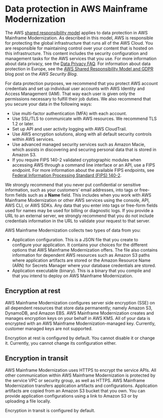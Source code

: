 # Data protection in AWS Mainframe Modernization<a name="data-protection"></a>

The AWS [shared responsibility model](http://aws.amazon.com/compliance/shared-responsibility-model/) applies to data protection in AWS Mainframe Modernization\. As described in this model, AWS is responsible for protecting the global infrastructure that runs all of the AWS Cloud\. You are responsible for maintaining control over your content that is hosted on this infrastructure\. This content includes the security configuration and management tasks for the AWS services that you use\. For more information about data privacy, see the [Data Privacy FAQ](http://aws.amazon.com/compliance/data-privacy-faq)\. For information about data protection in Europe, see the [AWS Shared Responsibility Model and GDPR](http://aws.amazon.com/blogs/security/the-aws-shared-responsibility-model-and-gdpr/) blog post on the *AWS Security Blog*\.

For data protection purposes, we recommend that you protect AWS account credentials and set up individual user accounts with AWS Identity and Access Management \(IAM\)\. That way each user is given only the permissions necessary to fulfill their job duties\. We also recommend that you secure your data in the following ways:
+ Use multi\-factor authentication \(MFA\) with each account\.
+ Use SSL/TLS to communicate with AWS resources\. We recommend TLS 1\.2 or later\.
+ Set up API and user activity logging with AWS CloudTrail\.
+ Use AWS encryption solutions, along with all default security controls within AWS services\.
+ Use advanced managed security services such as Amazon Macie, which assists in discovering and securing personal data that is stored in Amazon S3\.
+ If you require FIPS 140\-2 validated cryptographic modules when accessing AWS through a command line interface or an API, use a FIPS endpoint\. For more information about the available FIPS endpoints, see [Federal Information Processing Standard \(FIPS\) 140\-2](http://aws.amazon.com/compliance/fips/)\.

We strongly recommend that you never put confidential or sensitive information, such as your customers' email addresses, into tags or free\-form fields such as a **Name** field\. This includes when you work with AWS Mainframe Modernization or other AWS services using the console, API, AWS CLI, or AWS SDKs\. Any data that you enter into tags or free\-form fields used for names may be used for billing or diagnostic logs\. If you provide a URL to an external server, we strongly recommend that you do not include credentials information in the URL to validate your request to that server\.



 AWS Mainframe Modernization collects two types of data from you: 
+ Application configuration\. This is a JSON file that you create to configure your application\. It contains your choices for the different options that AWS Mainframe Modernization offers\. The file also contains information for dependent AWS resources such as Amazon S3 paths where application artifacts are stored or the Amazon Resource Name \(ARN\) for Secrets Manager where your database credentials are stored\.
+  Application executable \(binary\)\. This is a binary that you compile and that you intend to deploy on AWS Mainframe Modernization\. 

## Encryption at rest<a name="encryption-rest"></a>

AWS Mainframe Modernization configures server side encryption \(SSE\) on all dependent resources that store data permanently; namely Amazon S3, DynamoDB, and Amazon EBS\. AWS Mainframe Modernization creates and manages encryption keys on your behalf in AWS KMS\. All of your data is encrypted with an AWS Mainframe Modernization\-managed key\. Currently, customer managed keys are not supported\. 

 Encryption at rest is configured by default\. You cannot disable it or change it\. Currently, you cannot change its configuration either\. 

## Encryption in transit<a name="encryption-transit"></a>

AWS Mainframe Modernization uses HTTPS to encrypt the service APIs\. All other communication within AWS Mainframe Modernization is protected by the service VPC or security group, as well as HTTPS\. AWS Mainframe Modernization transfers application artifacts and configurations\. Application artifacts are copied from an Amazon S3 bucket that you own\. You can provide application configurations using a link to Amazon S3 or by uploading a file locally\.

 Encryption in transit is configured by default\. 